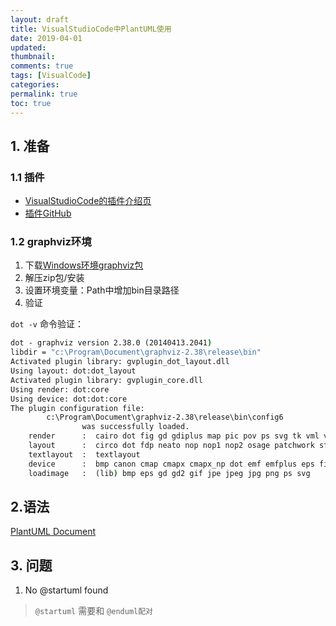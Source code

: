 ```yaml
---
layout: draft
title: VisualStudioCode中PlantUML使用
date: 2019-04-01
updated:
thumbnail:
comments: true
tags: [VisualCode]
categories:
permalink: true
toc: true
---
```


## 1. 准备

### 1.1 插件

- [VisualStudioCode的插件介绍页](https://marketplace.visualstudio.com/items?itemName=jebbs.plantuml)
- [插件GitHub](https://github.com/qjebbs/vscode-plantuml)

### 1.2 graphviz环境

1. 下载[Windows环境graphviz包](https://graphviz.gitlab.io/_pages/Download/Download_windows.html)
2. 解压zip包/安装
3. 设置环境变量：Path中增加bin目录路径
4. 验证

`dot -v` 命令验证：

```cmd
dot - graphviz version 2.38.0 (20140413.2041)
libdir = "c:\Program\Document\graphviz-2.38\release\bin"
Activated plugin library: gvplugin_dot_layout.dll
Using layout: dot:dot_layout
Activated plugin library: gvplugin_core.dll
Using render: dot:core
Using device: dot:dot:core
The plugin configuration file:
        c:\Program\Document\graphviz-2.38\release\bin\config6
                was successfully loaded.
    render      :  cairo dot fig gd gdiplus map pic pov ps svg tk vml vrml xdot
    layout      :  circo dot fdp neato nop nop1 nop2 osage patchwork sfdp twopi
    textlayout  :  textlayout
    device      :  bmp canon cmap cmapx cmapx_np dot emf emfplus eps fig gd gd2 gif gv imap imap_np ismap jpe jpeg jpg metafile pdf pic plain plain-ext png pov ps ps2 svg svgz tif tiff tk vml vmlz vrml wbmp xdot xdot1.2 xdot1.4
    loadimage   :  (lib) bmp eps gd gd2 gif jpe jpeg jpg png ps svg
```

## 2.语法

[PlantUML Document](http://plantuml.com/zh/sitemap-language-specification)
[](http://plantuml.com/zh/)

## 3. 问题

1. No @startuml found

>`@startuml` 需要和 `@enduml配对`
